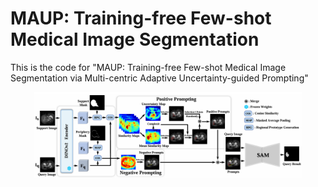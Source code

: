 # MAUP: Training-free Few-shot Medical Image Segmentation 
This is the code for "MAUP: Training-free Few-shot Medical Image Segmentation via Multi-centric Adaptive Uncertainty-guided Prompting"


<p align="center"><img width="85%" src="./overview.png" />
